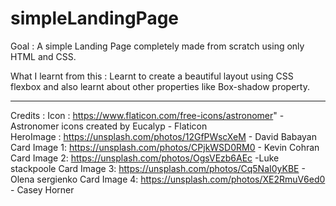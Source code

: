 # simpleLandingPage

Goal : A simple Landing Page completely made from scratch using only HTML and CSS.

What I learnt from this : Learnt to create a beautiful layout using CSS flexbox and also learnt about other properties like Box-shadow property.

---

Credits :
Icon : https://www.flaticon.com/free-icons/astronomer" - Astronomer icons created by Eucalyp - Flaticon  
HeroImage : https://unsplash.com/photos/12GfPWscXeM - David Babayan
Card Image 1: https://unsplash.com/photos/CPjkWSD0RM0 - Kevin Cohran
Card Image 2: https://unsplash.com/photos/OgsVEzb6AEc -Luke stackpoole
Card Image 3: https://unsplash.com/photos/Cq5NaI0yKBE - Olena sergienko
Card Image 4: https://unsplash.com/photos/XE2RmuV6ed0 - Casey Horner
